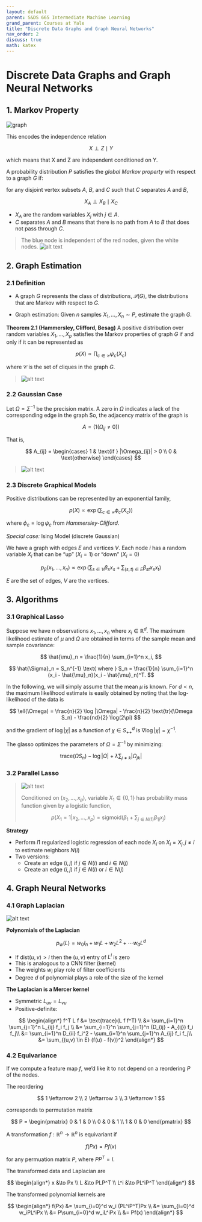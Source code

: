 ```yaml
---
layout: default
parent: S&DS 665 Intermediate Machine Learning
grand_parent: Courses at Yale
title: "Discrete Data Graphs and Graph Neural Networks"
nav_order: 2
discuss: true
math: katex
---
```


# Discrete Data Graphs and Graph Neural Networks

## 1. Markov Property


![graph](image.png)

This encodes the independence relation

$$
X \perp Z \mid Y
$$

which means that X and Z are independent conditioned on Y.



A probability distribution $P$ satisfies the *global Markov property* with respect to a graph $G$ if:

for any disjoint vertex subsets $A$, $B$, and $C$ such that $C$ separates $A$ and $B$,

$$
X_A \perp X_B \mid X_C
$$

- $X_A$ are the random variables $X_j$ with $j \in A$.
- $C$ separates $A$ and $B$ means that there is no path from $A$ to $B$ that does not pass through $C$.

> The blue node is independent of the red nodes, given the white nodes.
>![alt text](image-1.png)

## 2. Graph Estimation

### 2.1 Definition
- A graph $G$ represents the class of distributions, $\mathcal{P}(G)$, the distributions that are Markov with respect to $G$.

- Graph estimation: Given $n$ samples $X_1, \ldots, X_n \sim P$, estimate the graph $G$.

**Theorem 2.1 (Hammersley, Clifford, Besag)** A positive distribution over random variables $X_1, \ldots, X_p$ satisfies the Markov properties of graph $G$ if and only if it can be represented as

$$
p(X) \propto \prod_{c \in \mathcal{C}} \psi_c(X_c)
$$

where $\mathcal{C}$ is the set of cliques in the graph $G$.

> ![alt text](image-2.png)

### 2.2 Gaussian Case

Let $\Omega = \Sigma^{-1}$ be the precision matrix. A zero in $\Omega$ indicates a lack of the corresponding edge in the graph So, the adjacency matrix of the graph is

$$
A = (1(\Omega_{ij} \neq 0))
$$

That is,

$$
A_{ij} =
\begin{cases}
1 & \text{if } |\Omega_{ij}| > 0 \\
0 & \text{otherwise}
\end{cases}
$$

> ![alt text](image-3.png)


### 2.3 Discrete Graphical Models

Positive distributions can be represented by an exponential family,

$$
p(X) \propto \exp
\left(
\sum_{c \in \mathcal{C}} \phi_c(X_c)
\right)
$$

where $\phi_c = \log \psi_c$ from *Hammersley-Clifford*.

*Special case:* Ising Model (discrete Gaussian)

We have a graph with edges $E$ and vertices $V$. Each node $i$ has a
random variable $X_i$ that can be “up” ($X_i = 1$) or “down” ($X_i = 0$)

$$
p_\beta(x_1, \ldots, x_n) \propto \exp
\left(
\sum_{s \in V} \beta_s x_s + \sum_{(s,t) \in E} \beta_{st} x_s x_t
\right)
$$

$E$ are the set of edges, $V$ are the vertices.


## 3. Algorithms

### 3.1 Graphical Lasso

Suppose we have $n$ observations $x_1, \ldots, x_n$ where $x_i \in \mathbb{R}^d$. The maximum likelihood estimate of $\mu$ and $\Omega$ are obtained in terms of the sample mean and sample covariance:

$$
\hat{\mu}_n = \frac{1}{n} \sum_{i=1}^n x_i,
$$

$$
\hat{\Sigma}_n = S_n^{-1} \text{ where } S_n = \frac{1}{n} \sum_{i=1}^n (x_i - \hat{\mu}_n)(x_i - \hat{\mu}_n)^T.
$$

In the following, we will simply assume that the mean $\mu$ is known. For $d < n$, the maximum likelihood estimate is easily obtained by noting that the log-likelihood of the data is

$$
\ell(\Omega) = \frac{n}{2} \log |\Omega| - \frac{n}{2} \text{tr}(\Omega S_n) - \frac{nd}{2} \log(2\pi)
$$

and the gradient of $\log |\chi|$ as a function of $\chi \in S_{++}^d$ is $\nabla \log |\chi| = \chi^{-1}$.

The glasso optimizes the parameters of $\Omega = \Sigma^{-1}$ by minimizing:

$$
\text{trace}(\Omega S_n) - \log |\Omega| + \lambda \sum_{j \neq k} |\Omega_{jk}|
$$

### 3.2 Parallel Lasso
> ![alt text](image-4.png)
>
> Conditioned on $(x_2, \ldots, x_p)$, variable $X_1 \in \{0, 1\}$ has probability mass function given by a logistic function,
>
> $$
> p(X_1 = 1 | x_2, \ldots, x_p) = \text{sigmoid}
> \left(
> \beta_1 + \sum_{j \in N(1)} \beta_{1j} x_j
> \right)
> $$

**Strategy**
- Perform $l1$ regularized logistic regression of each node $X_i$ on $X_i = {X_j, j \neq i}$ to estimate neighbors $N(i)$
- Two versions:
    - Create an edge $(i,j)$ if $j \in N(i)$ and $i \in N(j)$
    - Create an edge $(i,j)$ if $j \in N(i)$ or $i \in N(j)$

## 4. Graph Neural Networks

### 4.1 Graph Laplacian

![alt text](image-5.png)

**Polynomials of the Laplacian**

$$
p_w(L) = w_0 I_n + w_1 L + w_2 L^2 + \cdots w_d L^d
$$

- If $\text{dist}(u,v) > i$ then the $(u,v)$ entry of $L^i$ is zero
- This is analogous to a CNN filter (kernel)
- The weights $w_i$ play role of filter coefficients
- Degree $d$ of polynomial plays a role of the size of the kernel

**The Laplacian is a Mercer kernel**

- Symmetric $L_{uv} = L_{vu}$
- Positive-definite:

$$
\begin{align*}
f^T L f &= \text{trace}(L f f^T) \\
&= \sum_{i=1}^n \sum_{j=1}^n L_{ij} f_i f_j \\
&= \sum_{i=1}^n \sum_{j=1}^n (D_{ij} - A_{ij}) f_i f_j\\
&= \sum_{i=1}^n D_{ii} f_i^2 - \sum_{i=1}^n \sum_{j=1}^n A_{ij} f_i f_j\\
&= \sum_{(u,v) \in E} (f(u) - f(v))^2
\end{align*}
$$

### 4.2 Equivariance

If we compute a feature map $f$, we’d like it to not depend on a
reordering $P$ of the nodes.

The reordering

$$
1 \leftarrow 2 \\
2 \leftarrow 3 \\
3 \leftarrow 1
$$

corresponds to permutation matrix

$$
P =
\begin{pmatrix}
0 & 1 & 0 \\
0 & 0 & 1 \\
1 & 0 & 0
\end{pmatrix}
$$

A transformation $f : \mathbb{R}^n \to \mathbb{R}^n$ is equivariant if

$$
f(Px) = Pf(x)
$$

for any permuation matrix $P$, where $PP^T = I$.

The transformed data and Laplacian are

$$
\begin{align*}
x &\to Px \\
L &\to PLP^T \\
L^i &\to PL^iP^T
\end{align*}
$$

The transformed polynomial kernels are

$$
\begin{align*}
f(Px) &= \sum_{i=0}^d w_i (PL^iP^T)Px \\
&= \sum_{i=0}^d w_iPL^iPx \\
&= P\sum_{i=0}^d w_iL^iPx \\
&= Pf(x)
\end{align*}
$$